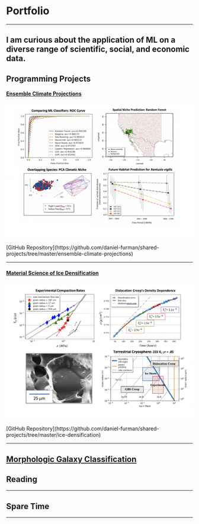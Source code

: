 # Portfolio
---
I am curious about the application of ML on a diverse range of scientific, social, and economic data. 
---

## Programming Projects

#### [Ensemble Climate Projections](https://drive.google.com/drive/folders/15nZUMuGLiINuhSuP6DJ6hg27YKZxeC9A?usp=sharing)
<img src="images/sdm.png?raw=true"/>
<br><br>
[GitHub Repository](https://github.com/daniel-furman/shared-projects/tree/master/ensemble-climate-projections)

---
#### [Material Science of Ice Densification](https://drive.google.com/drive/folders/1eDXEeZ1x04-mp7oUI9cQi2PNBXxXor5x?usp=sharing)
<img src="images/ice-dens.png?raw=true"/>
<br><br>
[GitHub Repository](https://github.com/daniel-furman/shared-projects/tree/master/ice-densification)

---
[Morphologic Galaxy Classification](/sample_page)
---

## Reading

---

## Spare Time

---









